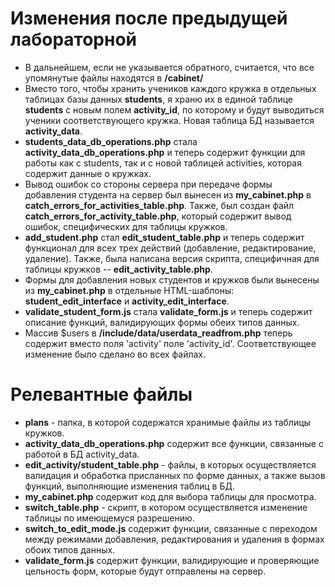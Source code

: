 # Изменения после предыдущей лабораторной
* В дальнейшем, если не указывается обратного, считается, что все упомянутые файлы находятся в **/cabinet/**
* Вместо того, чтобы хранить учеников каждого кружка в отдельных таблицах базы данных **students**, я храню их в единой таблице **students** с новым полем **activity_id**, по которому и будут выводиться ученики соответствующего кружка. Новая таблица БД называется **activity_data**.
* **students_data_db_operations.php** стала **activity_data_db_operations.php** и теперь содержит функции для работы как с students, так и с новой таблицей activities, которая содержит данные о кружках.
* Вывод ошибок со стороны сервера при передаче формы добавления студента на сервер был вынесен из **my_cabinet.php** в **catch_errors_for_activities_table.php**. Также, был создан файл **catch_errors_for_activity_table.php**, который содержит вывод ошибок, специфических для таблицы кружков.
* **add_student.php** стал **edit_student_table.php** и теперь содержит функционал для всех трех действий (добавление, редактирование, удаление). Также, была написана версия скрипта, специфичная для таблицы кружков -- **edit_activity_table.php**.
* Формы для добавления новых студентов и кружков были вынесены из **my_cabinet.php** в отдельные HTML-шаблоны: **student_edit_interface** и **activity_edit_interface**.
* **validate_student_form.js** стала **validate_form.js** и теперь содержит описание функций, валидирующих формы обеих типов данных.
* Массив $users в **/include/data/userdata_readfrom.php** теперь содержит вместо поля 'activity' поле 'activity_id'. Соответствующее изменение было сделано во всех файлах. 

# Релевантные файлы
* **plans** - папка, в которой содержатся хранимые файлы из таблицы кружков.
* **activity_data_db_operations.php** содержит все функции, связанные с работой в БД activity_data.
* **edit_activity/student_table.php** - файлы, в которых осуществляется валидация и обработка присланных по форме данных, а также вызов функций, выполняющие изменения таблиц в БД.
* **my_cabinet.php** содержит код для выбора таблицы для просмотра.
* **switch_table.php** - скрипт, в котором осуществляется изменение таблицы по имеющемуся разрешению. 
* **switch_to_edit_mode.js** содержит функции, связанные с переходом между режимами добавления, редактирования и удаления в формах обоих типов данных.
* **validate_form.js** содержит функции, валидирующие и проверяющие цельность форм, которые будут отправлены на сервер.
